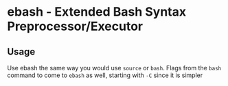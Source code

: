 # ebash - Extended Bash Syntax Preprocessor/Executor

## Usage

Use ebash the same way you would use `source` or `bash`. Flags from the `bash` command to come to `ebash` as well, starting with `-C` since it is simpler
